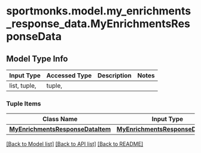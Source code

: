 # sportmonks.model.my_enrichments_response_data.MyEnrichmentsResponseData

## Model Type Info
Input Type | Accessed Type | Description | Notes
------------ | ------------- | ------------- | -------------
list, tuple,  | tuple,  |  | 

### Tuple Items
Class Name | Input Type | Accessed Type | Description | Notes
------------- | ------------- | ------------- | ------------- | -------------
[**MyEnrichmentsResponseDataItem**](MyEnrichmentsResponseDataItem.md) | [**MyEnrichmentsResponseDataItem**](MyEnrichmentsResponseDataItem.md) | [**MyEnrichmentsResponseDataItem**](MyEnrichmentsResponseDataItem.md) |  | 

[[Back to Model list]](../../README.md#documentation-for-models) [[Back to API list]](../../README.md#documentation-for-api-endpoints) [[Back to README]](../../README.md)

